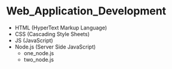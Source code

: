 # Web_Application_Development
- HTML (HyperText Markup Language)
- CSS (Cascading Style Sheets)
- JS (JavaScript)
- Node.js (Server Side JavaScript)
    - one_node.js
    - two_node.js